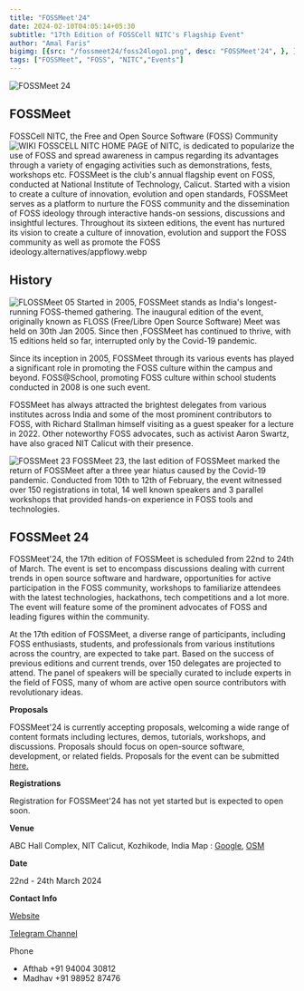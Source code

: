 ```yaml
---
title: "FOSSMeet'24"
date: 2024-02-10T04:05:14+05:30
subtitle: "17th Edition of FOSSCell NITC's Flagship Event"
author: "Amal Faris"
bigimg: [{src: "/fossmeet24/foss24logo1.png", desc: "FOSSMeet'24", }, ]
tags: ["FOSSMeet", "FOSS", "NITC","Events"]
---
```

![FOSSMeet 24](/fossmeet24/foss24logo1.png)

## FOSSMeet
FOSSCell NITC, the Free and Open Source Software (FOSS) Community![WIKI FOSSCELL NITC HOME PAGE](/wiki-fosscell/wiki-fosscell.png) of NITC, is dedicated to popularize the use of FOSS and spread awareness in campus regarding its advantages through a variety of engaging activities such as demonstrations, fests, workshops etc. FOSSMeet is the club's annual flagship event on FOSS, conducted at National Institute of Technology, Calicut. Started with a vision to create a culture of innovation, evolution and open standards, FOSSMeet serves as a platform to nurture the FOSS community and the dissemination of FOSS ideology through interactive hands-on sessions, discussions and insightful lectures. Throughout its sixteen editions, the event has nurtured its vision to create a culture of innovation, evolution and support the FOSS community as well as promote the FOSS ideology.alternatives/appflowy.webp

## History
![FLOSSMeet 05](/fossmeet24/floss05.jpg)
Started in 2005, FOSSMeet stands as India's longest-running FOSS-themed gathering. The inaugural edition of the event, originally known as FLOSS (Free/Libre Open Source Software) Meet was held on 30th Jan 2005. Since then ,FOSSMeet has continued to thrive, with 15 editions held so far, interrupted only by the Covid-19 pandemic.

Since its inception in 2005, FOSSMeet through its various events has played a significant role in promoting the FOSS culture within the campus and beyond.
FOSS@School, promoting FOSS culture within school students conducted in 2008 is one such event. 

FOSSMeet has always attracted the brightest delegates from various institutes across India and some of the most prominent contributors to FOSS, with Richard Stallman himself visiting as a guest speaker for a lecture in 2022. Other noteworthy FOSS advocates, such as activist Aaron Swartz, have also graced NIT Calicut with their presence.

![FOSSMeet 23](/fossmeet24/foss23.jpg)
FOSSMeet 23, the last edition of FOSSMeet marked the return of FOSSMeet after a three year hiatus caused by the Covid-19 pandemic. Conducted from 10th to 12th of February, the event witnessed over 150 registrations in total, 14 well known speakers and 3 parallel workshops that provided hands-on experience in FOSS tools and technologies.  


## FOSSMeet 24

FOSSMeet'24, the 17th edition of FOSSMeet is scheduled from 22nd to 24th of March. The event is set to encompass discussions dealing with current trends in open source software and hardware, opportunities for active participation in the FOSS community, workshops to familiarize attendees with the latest technologies, hackathons, tech competitions and a lot more. The event will feature some of the prominent advocates of FOSS and leading figures within the community.

At the 17th edition of FOSSMeet, a diverse range of participants, including FOSS enthusiasts, students, and professionals from various institutions across the country, are expected to take part. Based on the success of previous editions and current trends, over 150 delegates are projected to attend. The panel of speakers will be specially curated to include experts in the field of FOSS, many of whom are active open source contributors with revolutionary ideas.  

**Proposals**

FOSSMeet'24 is currently accepting proposals, welcoming a wide range of content formats including lectures, demos, tutorials, workshops, and discussions. Proposals should focus on open-source software, development, or related fields. Proposals for the event can be submitted [here.](https://hasgeek.com/fosscell/fossmeet24/)

**Registrations**

Registration for FOSSMeet'24 has not yet started but is expected to open soon.

**Venue** 

ABC Hall Complex, NIT Calicut, Kozhikode, India
Map : [Google](https://maps.app.goo.gl/5AnmUS3CQVx7fMKy7), [OSM](https://www.openstreetmap.org/way/97943462)

**Date**

22nd - 24th March 2024

**Contact Info**

[Website](https://www.fossmeet.net/)  

[Telegram Channel](https://t.me/foss_meet)

Phone  

 - Afthab +91 94004 30812 
 - Madhav +91 98952 87476 